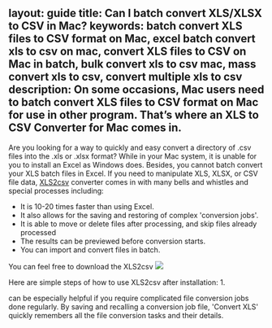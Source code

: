 layout: guide
title: Can I batch convert XLS/XLSX to CSV in Mac?
keywords: batch convert XLS files to CSV format on Mac, excel batch convert xls to csv on mac, convert XLS files to CSV on Mac in batch, bulk convert xls to csv mac, mass convert xls to csv, convert multiple xls to csv
description: On some occasions, Mac users need to batch convert XLS files to CSV format on Mac for use in other program. That’s where an XLS to CSV Converter for Mac comes in.
---


Are you looking for a way to quickly and easy convert a directory of .csv files into the .xls or .xlsx format? While in your Mac system, it is unable for you to install an Excel as Windows does. Besides, you cannot batch convert your XLS batch files in Excel. If you need to manipulate XLS, XLSX, or CSV file data, <a href="https://gmagon.com/products/store/xls2csv/" target="_blank" rel="nofollow me noopener noreferrer" >XLS2csv</a> converter comes in with many bells and whistles and special processes including:
* It is 10-20 times faster than using Excel.
* It also allows for the saving and restoring of complex 'conversion jobs'.
* It is able to move or delete files after processing, and skip files already processed
* The results can be previewed before conversion starts.
* You can import and convert files in batch.

You can feel free to download the XLS2csv
<a href="https://gmagon.com/products/store/xls2csv/" target="_blank" rel="nofollow me noopener noreferrer" ><img src="https://gmagon.com/asset/images/free-download.png" /></a>

Here are simple steps of how to use XLS2csv after installation:
1. 

can be especially helpful if you require complicated file conversion jobs done regularly. By saving and recalling a conversion job file, 'Convert XLS' quickly remembers all the file conversion tasks and their details. 

